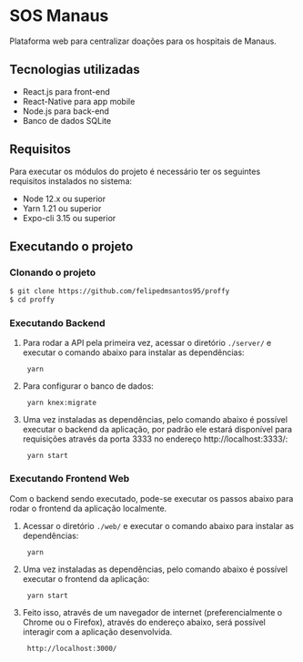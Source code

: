 # SOS Manaus

Plataforma web para centralizar doações para os hospitais de Manaus.

## Tecnologias utilizadas

- React.js para front-end
- React-Native para app mobile
- Node.js para back-end
- Banco de dados SQLite


## Requisitos

Para executar os módulos do projeto é necessário ter os seguintes requisitos instalados no sistema:

- Node 12.x ou superior
- Yarn 1.21 ou superior
- Expo-cli 3.15 ou superior

## Executando o projeto

### Clonando o projeto

```bash
$ git clone https://github.com/felipedmsantos95/proffy
$ cd proffy
```

### Executando Backend

1. Para rodar a API pela primeira vez, acessar o diretório `./server/` e executar o comando abaixo para instalar as dependências:

		yarn

2. Para configurar o banco de dados:

        yarn knex:migrate

3. Uma vez instaladas as dependências, pelo comando abaixo é possível executar o backend da aplicação, por padrão ele estará disponível para requisições através da porta 3333 no endereço http://localhost:3333/:

		yarn start

### Executando Frontend Web

Com o backend sendo executado, pode-se executar os passos abaixo para rodar o frontend da aplicação localmente.

1. Acessar o diretório `./web/` e executar o comando abaixo para instalar as dependências:

		yarn

2. Uma vez instaladas as dependências, pelo comando abaixo é possível executar o frontend da aplicação:

		yarn start

3. Feito isso, através de um navegador de internet (preferencialmente o Chrome ou o Firefox), através do endereço abaixo, será possível interagir com a aplicação desenvolvida.

		http://localhost:3000/
